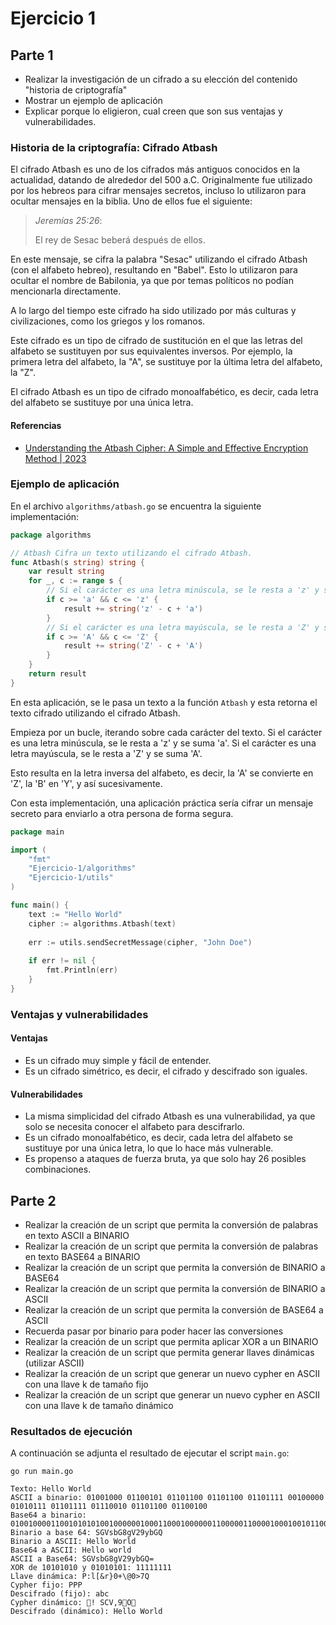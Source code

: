 # Ejercicio 1

## Parte 1

- Realizar la investigación de un cifrado a su elección del contenido "historia de criptografía"
- Mostrar un ejemplo de aplicación
- Explicar porque lo eligieron, cual creen que son sus ventajas y vulnerabilidades.

### Historia de la criptografía: Cifrado Atbash

El cifrado Atbash es uno de los cifrados más antiguos conocidos en la actualidad, datando de alrededor del 500 a.C. 
Originalmente fue utilizado por los hebreos para cifrar mensajes secretos, incluso lo utilizaron para ocultar mensajes
en la biblia. Uno de ellos fue el siguiente:

> *Jeremías 25:26*:
> 
> El rey de Sesac beberá después de ellos.

En este mensaje, se cifra la palabra "Sesac" utilizando el cifrado Atbash (con el alfabeto hebreo), resultando en "Babel". 
Esto lo utilizaron para ocultar el nombre de Babilonia, ya que por temas políticos no podían mencionarla directamente.

A lo largo del tiempo este cifrado ha sido utilizado por más culturas y civilizaciones, como los griegos y los romanos.

Este cifrado es un tipo de cifrado de sustitución en el que las letras del alfabeto se sustituyen por sus equivalentes inversos. 
Por ejemplo, la primera letra del alfabeto, la "A", se sustituye por la última letra del alfabeto, la "Z". 

El cifrado Atbash es un tipo de cifrado monoalfabético, es decir, cada letra del alfabeto se sustituye por una única letra.

#### Referencias

- [Understanding the Atbash Cipher: A Simple and Effective Encryption Method | 2023](https://cyberw1ng.medium.com/understanding-the-atbash-cipher-a-simple-and-effective-encryption-method-2023-da89d71c4369)

### Ejemplo de aplicación

En el archivo `algorithms/atbash.go` se encuentra la siguiente implementación:

```go
package algorithms

// Atbash Cifra un texto utilizando el cifrado Atbash.
func Atbash(s string) string {
    var result string
    for _, c := range s {
        // Si el carácter es una letra minúscula, se le resta a 'z' y se suma 'a'
        if c >= 'a' && c <= 'z' {
            result += string('z' - c + 'a')
        }
        // Si el carácter es una letra mayúscula, se le resta a 'Z' y se suma 'A'
        if c >= 'A' && c <= 'Z' {
            result += string('Z' - c + 'A')
        }
    }
    return result
}
```

En esta aplicación, se le pasa un texto a la función `Atbash` y esta retorna el texto cifrado utilizando el cifrado Atbash.

Empieza por un bucle, iterando sobre cada carácter del texto. Si el carácter es una letra minúscula, se le resta a 'z' y se suma 'a'.
Si el carácter es una letra mayúscula, se le resta a 'Z' y se suma 'A'.

Esto resulta en la letra inversa del alfabeto, es decir, la 'A' se convierte en 'Z', la 'B' en 'Y', y así sucesivamente.

Con esta implementación, una aplicación práctica sería cifrar un mensaje secreto para enviarlo a otra persona de forma segura.

```go
package main

import (
    "fmt"
    "Ejercicio-1/algorithms"
    "Ejercicio-1/utils"
)

func main() {
    text := "Hello World"
    cipher := algorithms.Atbash(text)
    
    err := utils.sendSecretMessage(cipher, "John Doe")
	
    if err != nil {
        fmt.Println(err)
    }
}
```

### Ventajas y vulnerabilidades

#### Ventajas

- Es un cifrado muy simple y fácil de entender.
- Es un cifrado simétrico, es decir, el cifrado y descifrado son iguales.

#### Vulnerabilidades

- La misma simplicidad del cifrado Atbash es una vulnerabilidad, ya que solo se necesita conocer el alfabeto para descifrarlo.
- Es un cifrado monoalfabético, es decir, cada letra del alfabeto se sustituye por una única letra, lo que lo hace más vulnerable.
- Es propenso a ataques de fuerza bruta, ya que solo hay 26 posibles combinaciones.

## Parte 2

- Realizar la creación de un script que permita la conversión de palabras en texto ASCII a BINARIO
- Realizar la creación de un script que permita la conversión de palabras en texto BASE64 a BINARIO
- Realizar la creación de un script que permita la conversión de BINARIO a BASE64
- Realizar la creación de un script que permita la conversión de BINARIO a ASCII
- Realizar la creación de un script que permita la conversión de BASE64 a ASCII
- Recuerda pasar por binario para poder hacer las conversiones
- Realizar la creación de un script que permita aplicar XOR a un BINARIO
- Realizar la creación de un script que permita generar llaves dinámicas (utilizar ASCII)
- Realizar la creación de un script que generar un nuevo cypher en ASCII con una llave k de tamaño fijo
- Realizar la creación de un script que generar un nuevo cypher en ASCII con una llave k de tamaño dinámico

### Resultados de ejecución

A continuación se adjunta el resultado de ejecutar el script `main.go`:

```shell
go run main.go
```

```text
Texto: Hello World
ASCII a binario: 01001000 01100101 01101100 01101100 01101111 00100000 01010111 01101111 01110010 01101100 01100100 
Base64 a binario: 010010000110010101010010000001000110001000000110000011000010001001011000000001000110010000
Binario a base 64: SGVsbG8gV29ybGQ
Binario a ASCII: Hello World
Base64 a ASCII: Hello world
ASCII a Base64: SGVsbG8gV29ybGQ=
XOR de 10101010 y 01010101: 11111111
Llave dinámica: P:l[&r}0+\@0>7Q
Cypher fijo: PPP
Descifrado (fijo): abc
Cypher dinámico: ! SCV,9O
Descifrado (dinámico): Hello World
```